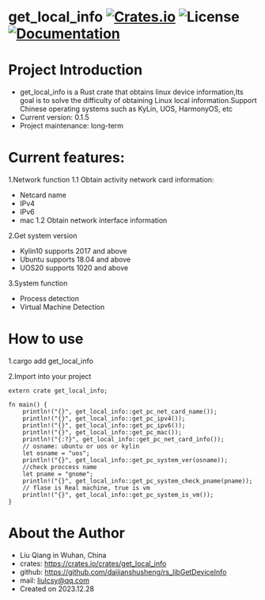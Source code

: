 # get_local_info [![Crates.io](https://img.shields.io/crates/v/get_local_info.svg)](https://crates.io/crates/get_local_info) ![License](https://img.shields.io/crates/l/get_local_info.svg) [![Documentation](https://docs.rs/get_local_info/badge.svg)](https://docs.rs/get_local_info/)

# Project Introduction

* get_local_info is a Rust crate that obtains linux device information,Its goal is to solve the difficulty of obtaining Linux local information.Support Chinese operating systems such as KyLin, UOS, HarmonyOS, etc
* Current version:  0.1.5
* Project maintenance:  long-term 

# Current features:
1.Network function
1.1 Obtain activity network card information:
* Netcard name
* IPv4
* IPv6
* mac
1.2 Obtain network interface information

2.Get system version
* Kylin10 supports 2017 and above
* Ubuntu supports 18.04 and above
* UOS20 supports 1020 and above

3.System function
* Process detection 
* Virtual Machine Detection

# How to use
1.cargo add get_local_info

2.Import into your project

```
extern crate get_local_info;

fn main() {
    println!("{}", get_local_info::get_pc_net_card_name());
    println!("{}", get_local_info::get_pc_ipv4());
    println!("{}", get_local_info::get_pc_ipv6());
    println!("{}", get_local_info::get_pc_mac());
    println!("{:?}", get_local_info::get_pc_net_card_info());
    // osname: ubuntu or uos or kylin
    let osname = "uos";
    println!("{}", get_local_info::get_pc_system_ver(osname));
    //check proccess name
    let pname = "gnome";
    println!("{}", get_local_info::get_pc_system_check_pname(pname));
    // flase is Real machine, true is vm
    println!("{}", get_local_info::get_pc_system_is_vm());
}
```

# About the Author
* Liu Qiang in Wuhan, China
* crates: <https://crates.io/crates/get_local_info>
* github: <https://github.com/daijianshusheng/rs_libGetDeviceInfo>
* mail: <liulcsy@qq.com>
* Created on 2023.12.28
